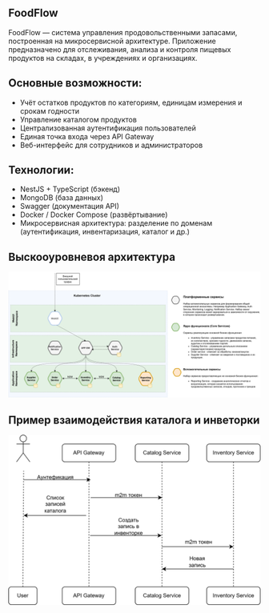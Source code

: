 ## FoodFlow

FoodFlow — система управления продовольственными запасами, построенная на микросервисной архитектуре. Приложение предназначено для отслеживания, анализа и контроля пищевых продуктов на складах, в учреждениях и организациях.

## Основные возможности:
 - Учёт остатков продуктов по категориям, единицам измерения и срокам годности
 - Управление каталогом продуктов
 - Централизованная аутентификация пользователей
 - Единая точка входа через API Gateway
 - Веб-интерфейс для сотрудников и администраторов

## Технологии:
 - NestJS + TypeScript (бэкенд)
 - MongoDB (база данных)
 - Swagger (документация API)
 - Docker / Docker Compose (развёртывание)
 - Микросервисная архитектура: разделение по доменам (аутентификация, инвентаризация, каталог и др.)

## Выскооуровневоя архитектура

![HL Architecture](./doc-images/hl-architecture.png)

## Пример взаимодействия каталога и инветорки

![C-I UML](./doc-images/catalog-inventory-uml.png)
